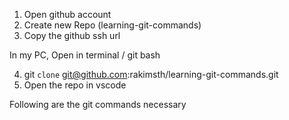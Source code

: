 1. Open github account
2. Create new Repo (learning-git-commands)
3. Copy the github ssh url

In my PC, Open in terminal / git bash

4. git `clone` git@github.com:rakimsth/learning-git-commands.git
5. Open the repo in vscode

Following are the git commands necessary
